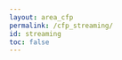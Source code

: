 ```yaml
---
layout: area_cfp
permalink: /cfp_streaming/
id: streaming
toc: false
---
```


<!-- This page content is automatically generated based on the page ID -->

